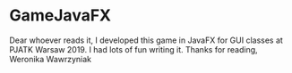 # GameJavaFX
Dear whoever reads it,
I developed this game in JavaFX for GUI classes at PJATK Warsaw 2019.
I had lots of fun writing it.
Thanks for reading,
Weronika Wawrzyniak
